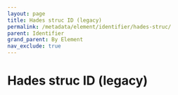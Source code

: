 ```yaml
---
layout: page
title: Hades struc ID (legacy)
permalink: /metadata/element/identifier/hades-struc/
parent: Identifier
grand_parent: By Element
nav_exclude: true
---
```


# Hades struc ID (legacy)